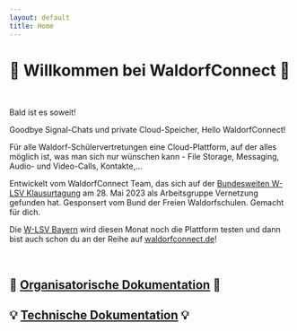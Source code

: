 ```yaml
---
layout: default
title: Home
---
```


# 🔗 Willkommen bei WaldorfConnect 🔗

<br>

Bald ist es soweit!

Goodbye Signal-Chats und private Cloud-Speicher, Hello WaldorfConnect!

Für alle Waldorf-Schülervertretungen eine Cloud-Plattform, auf der alles möglich ist, was man sich nur wünschen kann - File Storage, Messaging, Audio- und Video-Calls, Kontakte,...

Entwickelt vom WaldorfConnect Team, das sich auf der [Bundesweiten W-LSV Klausurtagung](https://wlsv-bayern.de/tagung) am 28. Mai 2023 als Arbeitsgruppe Vernetzung gefunden hat. Gesponsert vom Bund der Freien Waldorfschulen. Gemacht für dich.

Die [W-LSV Bayern](https://wlsv-bayern.de/) wird diesen Monat noch die Plattform testen und dann bist auch schon du an der Reihe auf [waldorfconnect.de](https://waldorfconnect.de/)!

<br>

## 📆 [Organisatorische Dokumentation](Organisation.md) 📆

## 💡 [Technische Dokumentation](Dokumentation.md) 💡
